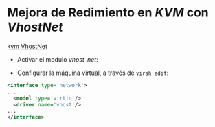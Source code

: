 Mejora de Redimiento en _KVM_ con _VhostNet_
============================================

[kvm][] [VhostNet][]

* Activar el modulo _vhost_net_:

* Configurar la máquina virtual, a través de `virsh edit`:

```XML
<interface type='network'>
...
  <model type='virtio'/>
  <driver name='vhost'/>
...
</interface>
```

[kvm]: http://www.linux-kvm.org/page/Main_Page
[VhostNet]: http://www.linux-kvm.org/page/VhostNet
